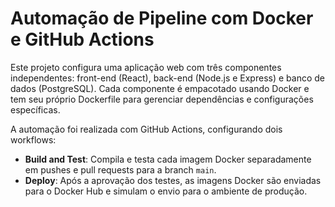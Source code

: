 # Automação de Pipeline com Docker e GitHub Actions

Este projeto configura uma aplicação web com três componentes independentes: front-end (React), back-end (Node.js e Express) e banco de dados (PostgreSQL). Cada componente é empacotado usando Docker e tem seu próprio Dockerfile para gerenciar dependências e configurações específicas.

A automação foi realizada com GitHub Actions, configurando dois workflows:
- **Build and Test**: Compila e testa cada imagem Docker separadamente em pushes e pull requests para a branch `main`.
- **Deploy**: Após a aprovação dos testes, as imagens Docker são enviadas para o Docker Hub e simulam o envio para o ambiente de produção.
